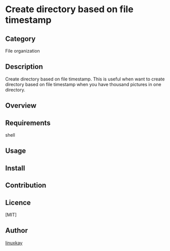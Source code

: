 # Create directory based on file timestamp 

## Category

File organization

## Description
Create directory based on file timestamp. This is useful when want to create directory based on file timestamp when you have thousand pictures in one directory.

## Overview

## Requirements
shell

## Usage

## Install

## Contribution

## Licence
[MIT]

## Author

[linuxkay](https://github.com/linuxkay)
